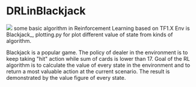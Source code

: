 # DRLinBlackjack
![](https://github.com/amousni/DRLinBlackjack/blob/master/%E5%9B%BE%E7%89%87%201.png)
some basic algorithm in Reinforcement Learning based on TF1.X
Env is Blackjack_, plotting.py for plot different value of state from kinds of algorithm.

Blackjack is a popular game. The policy of dealer in the environment is to keep taking "hit" action while sum of cards is lower than 17.
Goal of the RL algorithm is to calculate the value of every state in the environment and to return a most valuable action at the current scenario.
The result is demonstrated by the value figure of every state.
